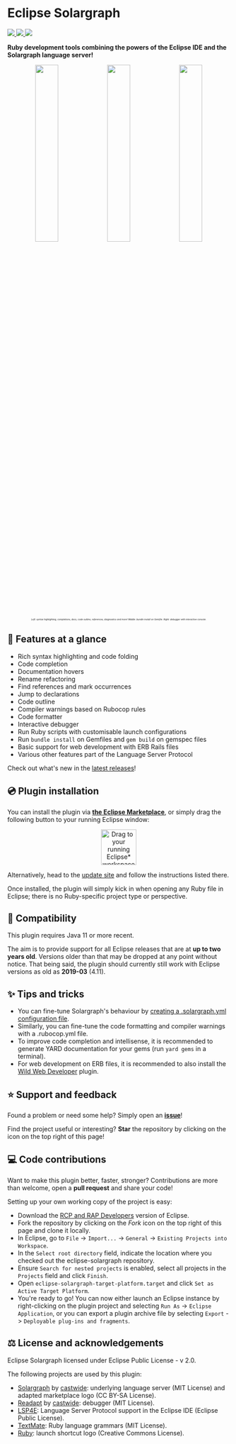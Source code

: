 # Eclipse Solargraph 
<a href="https://marketplace.eclipse.org/content/ruby-solargraph">
<img src ="https://img.shields.io/eclipse-marketplace/v/ruby-solargraph.svg" />
</a>
<a href="https://marketplace.eclipse.org/content/ruby-solargraph">
<img src ="https://img.shields.io/eclipse-marketplace/favorites/ruby-solargraph.svg" />
</a>
<a href="https://marketplace.eclipse.org/content/ruby-solargraph">
<img src ="https://img.shields.io/eclipse-marketplace/dt/ruby-solargraph.svg" />
</a>

**Ruby development tools combining the powers of the Eclipse IDE and the Solargraph language server!**

<p align="center" style="font-size:6px;">
<img src ="https://github.com/PyvesB/eclipse-solargraph/blob/master/images/editor.png?raw=true" width="32%" />
<img src ="https://github.com/PyvesB/eclipse-solargraph/blob/master/images/bundle-install.png?raw=true" width="32%" />
<img src ="https://github.com/PyvesB/eclipse-solargraph/blob/master/images/debugger.png?raw=true" width="32%" />
<br />
<i><sub>Left: syntax highlighting, completions, docs, code outline, references, diagnostics and more! Middle: bundle install on Gemfile. Right: debugger with interactive console.</sub></i>
</p>

## :gem: Features at a glance

* Rich syntax highlighting and code folding
* Code completion
* Documentation hovers
* Rename refactoring
* Find references and mark occurrences
* Jump to declarations
* Code outline
* Compiler warnings based on Rubocop rules
* Code formatter
* Interactive debugger
* Run Ruby scripts with customisable launch configurations
* Run `bundle install` on Gemfiles and `gem build` on gemspec files
* Basic support for web development with ERB Rails files
* Various other features part of the Language Server Protocol

Check out what's new in the [latest releases](https://github.com/PyvesB/eclipse-solargraph/releases)!

## :cd: Plugin installation

You can install the plugin via **[the Eclipse Marketplace](https://marketplace.eclipse.org/content/ruby-solargraph/)**, or simply drag the following button to your running Eclipse window:

<p align="center">
<a href="http://marketplace.eclipse.org/marketplace-client-intro?mpc_install=4611382" class="drag" title="Drag to your running Eclipse* workspace. *Requires Eclipse Marketplace Client"><img style="width:80px;" typeof="foaf:Image" class="img-responsive" src="https://marketplace.eclipse.org/sites/all/themes/solstice/public/images/marketplace/btn-install.svg" alt="Drag to your running Eclipse* workspace. *Requires Eclipse Marketplace Client" /></a>
</p>

Alternatively, head to the [update site](https://pyvesb.github.io/eclipse-solargraph/) and follow the instructions listed there.

Once installed, the plugin will simply kick in when opening any Ruby file in Eclipse; there is no Ruby-specific project type or perspective.

## :date: Compatibility

This plugin requires Java 11 or more recent.

The aim is to provide support for all Eclipse releases that are at **up to two years old**. Versions older than that may be dropped at any point without notice. That being said, the plugin should currently still work with Eclipse versions as old as **2019-03** (4.11).

## :sparkles: Tips and tricks

* You can fine-tune Solargraph's behaviour by [creating a .solargraph.yml configuration file](https://solargraph.org/guides/configuration).
* Similarly, you can fine-tune the code formatting and compiler warnings with a .rubocop.yml file.
* To improve code completion and intellisense, it is recommended to generate YARD documentation for your gems (run `yard gems` in a terminal).
* For web development on ERB files, it is recommended to also install the [Wild Web Developer](https://github.com/eclipse/wildwebdeveloper) plugin.

## :star: Support and feedback

Found a problem or need some help? Simply open an [**issue**](https://github.com/PyvesB/eclipse-solargraph/issues)!

Find the project useful or interesting? **Star** the repository by clicking on the icon on the top right of this page!

## :computer: Code contributions

Want to make this plugin better, faster, stronger? Contributions are more than welcome, open a **pull request** and share your code!

Setting up your own working copy of the project is easy:
* Download the [RCP and RAP Developers](https://eclipse.org/downloads/eclipse-packages/) version of Eclipse.
* Fork the repository by clicking on the *Fork* icon on the top right of this page and clone it locally.
* In Eclipse, go to `File` -> `Import...` -> `General` -> `Existing Projects into Workspace`.
* In the `Select root directory` field, indicate the location where you checked out the eclipse-solargraph repository.
* Ensure `Search for nested projects` is enabled, select all projects in the `Projects` field and click `Finish`.
* Open `eclipse-solargraph-target-platform.target` and click `Set as Active Target Platform`.
* You're ready to go! You can now either launch an Eclipse instance by right-clicking on the plugin project and selecting `Run As` -> `Eclipse Application`, or you can export a plugin archive file by selecting `Export` -> `Deployable plug-ins and fragments`.

## :balance_scale: License and acknowledgements

Eclipse Solargraph licensed under Eclipse Public License - v 2.0.

The following projects are used by this plugin:
* [Solargraph](http://solargraph.org/) by [castwide](https://github.com/castwide): underlying language server (MIT License) and adapted marketplace logo (CC BY-SA License).
* [Readapt](https://github.com/castwide/readapt) by [castwide](https://github.com/castwide): debugger (MIT License).
* [LSP4E](https://github.com/eclipse/lsp4e): Language Server Protocol support in the Eclipse IDE (Eclipse Public License).
* [TextMate](https://github.com/textmate): Ruby language grammars (MIT License).
* [Ruby](https://www.ruby-lang.org): launch shortcut logo (Creative Commons License).
